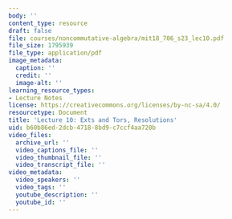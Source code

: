 ```yaml
---
body: ''
content_type: resource
draft: false
file: courses/noncommutative-algebra/mit18_706_s23_lec10.pdf
file_size: 1795939
file_type: application/pdf
image_metadata:
  caption: ''
  credit: ''
  image-alt: ''
learning_resource_types:
- Lecture Notes
license: https://creativecommons.org/licenses/by-nc-sa/4.0/
resourcetype: Document
title: 'Lecture 10: Exts and Tors, Resolutions'
uid: b60b86ed-2dcb-4718-8bd9-c7ccf4aa720b
video_files:
  archive_url: ''
  video_captions_file: ''
  video_thumbnail_file: ''
  video_transcript_file: ''
video_metadata:
  video_speakers: ''
  video_tags: ''
  youtube_description: ''
  youtube_id: ''
---
```

